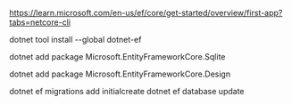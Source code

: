 https://learn.microsoft.com/en-us/ef/core/get-started/overview/first-app?tabs=netcore-cli

dotnet tool install --global dotnet-ef

dotnet add package Microsoft.EntityFrameworkCore.Sqlite

dotnet add package Microsoft.EntityFrameworkCore.Design

dotnet ef migrations add initialcreate
dotnet ef database update
